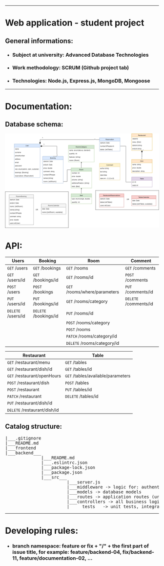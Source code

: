 <hr>

<!-- Heading -->
# Web application - student project


## General informations:
<!-- UL-->
* ### Subject at university: Advanced Database Technologies

* ### Work methodology: SCRUM (Github project tab)

* ### Technologies: Node.js, Express.js, MongoDB, Mongoose

<hr>

# Documentation:

## Database schema:
![database-schema](group-project-hotel.drawio.png)
# API:
| Users    | Booking | Room |Comment |
| -------- |---| ------- |------- |
| `GET` /users | `GET` /bookings | `GET` /rooms |`GET` /comments |
| `GET` /users/id | `GET` /bookings/id | `GET` /rooms/id |`POST` /comments |
| `POST` /users | `POST` /bookings | `GET` /rooms/where/parameters |`PUT` /comments/id |
| `PUT` /users/id | `PUT` /bookings/id | `GET` /rooms/category |`DELETE` /comments/id |
| `DELETE` /users/id | `DELETE` /bookings/id | `PUT` /rooms/id |
| | | `POST` /rooms/category |
| | | `POST` /rooms |
| | | `PATCH` /rooms/category/id |
| | | `DELETE` /rooms/category/id |


| Restaurant |Table |
| ------- | ------- | 
| `GET` /restaurant/menu |`GET` /tables |
| `GET` /restaurant/dish/id |`GET` /tables/id | 
| `GET` /restaurant/openHours |`GET` /tables/available/parameters |
| `POST` /restaurant/dish |`POST` /tables  |
| `POST` /restaurant |`PUT` /tables/id  |
| `PATCH` /restaurant |`DELETE` /tables/id  |
| `PUT` /restaurant/dish/id |
| `DELETE` /restaurant/dish/id |


## Catalog structure:

<pre>
|___.gitignore
|___README.md
|___frontend
|___backend___
              |___README.md
              |___.eslintrc.json
              |___package-lock.json
              |___package.json
              |___src___
                        |___server.js
                        |___middleware -> logic for: authentication, authorization, ...
                        |___models -> database models
                        |___routes -> application routes (urls)
                        |___controllers -> all business logic
                        |_____tests__ -> unit tests, integration Tests, ...
</pre>
<hr>

# Developing rules:
<!-- UL-->
* ### branch namespace: feature or fix + "/" + the first part of issue title, for example: feature/backend-04, fix/backend-11, feature/documentation-02, ...
